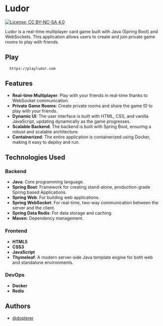 
# Ludor
[![License: CC BY-NC-SA 4.0](https://img.shields.io/badge/License-CC%20BY--NC--SA%204.0-lightgrey.svg)](https://creativecommons.org/licenses/by-nc-sa/4.0/)

Ludor is a real-time multiplayer card game built with Java (Spring Boot) and WebSockets. This application allows users to create and join private game rooms to play with friends.


## Play

```http
  https://playludor.com
```

## Features

- **Real-time Multiplayer**: Play with your friends in real-time thanks to WebSocket communication.
- **Private Game Rooms**: Create private rooms and share the game ID to play with your friends.
- **Dynamic UI**: The user interface is built with HTML, CSS, and vanilla JavaScript, updating dynamically as the game progresses.
- **Scalable Backend**: The backend is built with Spring Boot, ensuring a robust and scalable architecture.
- **Containerized**: The entire application is containerized using Docker, making it easy to deploy and run.

## Technologies Used

### Backend
- **Java**: Core programming language.
- **Spring Boot**: Framework for creating stand-alone, production-grade Spring based Applications.
- **Spring Web**: For building web applications.
- **Spring WebSocket**: For real-time, two-way communication between the server and the client.
- **Spring Data Redis**: For data storage and caching.
- **Maven**: Dependency management.

### Frontend
- **HTML5**
- **CSS3**
- **JavaScript**
- **Thymeleaf**: A modern server-side Java template engine for both web and standalone environments.

### DevOps
- **Docker**
- **Redis**

## Authors

- [@doplerer](https://www.github.com/doplerer)

